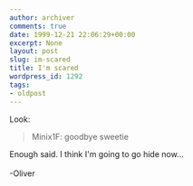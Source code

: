 ```yaml
---
author: archiver
comments: true
date: 1999-12-21 22:06:29+00:00
excerpt: None
layout: post
slug: im-scared
title: I'm scared
wordpress_id: 1292
tags:
- oldpost
---
```


Look:

> Minix1F: goodbye sweetie

Enough said. I think I'm going to go hide now...<br /><br />-Oliver